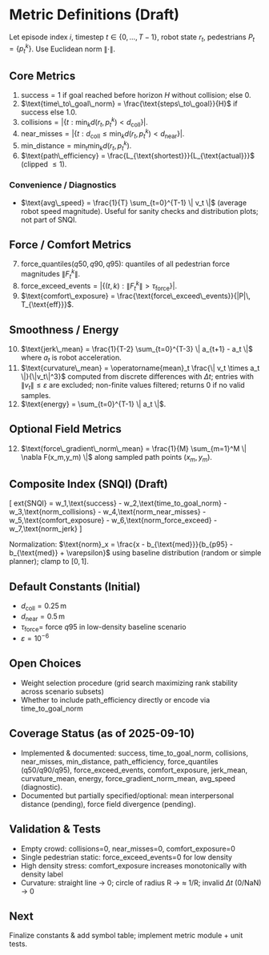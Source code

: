 # Metric Definitions (Draft)

Let episode index $i$, timestep $t \in \{0,\dots,T-1\}$, robot state $r_t$, pedestrians $P_t = \{ p_t^k \}$.
Use Euclidean norm $\|\cdot\|$.

## Core Metrics
1. $\text{success} = 1$ if goal reached before horizon $H$ without collision; else $0$.
2. $\text{time\_to\_goal\_norm} = \frac{\text{steps\_to\_goal}}{H}$ if success else $1.0$.
3. $\text{collisions} = \left| \{ t : \min_k d(r_t, p_t^k) < d_{\text{coll}} \} \right|$.
4. $\text{near\_misses} = \left| \{ t : d_{\text{coll}} \le \min_k d(r_t, p_t^k) < d_{\text{near}} \} \right|$.
5. $\text{min\_distance} = \min_t \min_k d(r_t, p_t^k)$.
6. $\text{path\_efficiency} = \frac{L_{\text{shortest}}}{L_{\text{actual}}}$ (clipped $\le 1$).

### Convenience / Diagnostics
- $\text{avg\_speed} = \frac{1}{T} \sum_{t=0}^{T-1} \| v_t \|$ (average robot speed magnitude).
	Useful for sanity checks and distribution plots; not part of SNQI.

## Force / Comfort Metrics
7. $\text{force\_quantiles}(q50,q90,q95)$: quantiles of all pedestrian force magnitudes $\|F_t^k\|$.
8. $\text{force\_exceed\_events} = \left| \{ (t,k): \|F_t^k\| > \tau_{\text{force}} \} \right|$.
9. $\text{comfort\_exposure} = \frac{\text{force\_exceed\_events}}{|P|\, T_{\text{eff}}}$.

## Smoothness / Energy
10. $\text{jerk\_mean} = \frac{1}{T-2} \sum_{t=0}^{T-3} \| a_{t+1} - a_t \|$ where $a_t$ is robot acceleration.
11. $\text{curvature\_mean} = \operatorname{mean}_t \frac{\| v_t \times a_t \|}{\|v_t\|^3}$ computed from discrete differences with $\Delta t$; entries with $\|v_t\| \le \varepsilon$ are excluded; non-finite values filtered; returns $0$ if no valid samples.
12. $\text{energy} = \sum_{t=0}^{T-1} \| a_t \|$.

## Optional Field Metrics
12. $\text{force\_gradient\_norm\_mean} = \frac{1}{M} \sum_{m=1}^M \| \nabla F(x_m,y_m) \|$ along sampled path points $(x_m,y_m)$.

## Composite Index (SNQI) (Draft)
\[
	ext{SNQI} = w_1\,\text{success} - w_2\,\text{time\_to\_goal\_norm} - w_3\,\text{norm\_collisions} - w_4\,\text{norm\_near\_misses} - w_5\,\text{comfort\_exposure} - w_6\,\text{norm\_force\_exceed} - w_7\,\text{norm\_jerk}
\]

Normalization: $\text{norm}_x = \frac{x - b_{\text{med}}}{b_{p95} - b_{\text{med}} + \varepsilon}$ using baseline distribution (random or simple planner); clamp to $[0,1]$.

## Default Constants (Initial)
- $d_{\text{coll}} = 0.25\,\text{m}$
- $d_{\text{near}} = 0.5\,\text{m}$
- $\tau_{\text{force}} =$ force $q95$ in low-density baseline scenario
- $\varepsilon = 10^{-6}$

## Open Choices
- Weight selection procedure (grid search maximizing rank stability across scenario subsets)
- Whether to include path_efficiency directly or encode via time_to_goal_norm

## Coverage Status (as of 2025-09-10)
- Implemented & documented: success, time_to_goal_norm, collisions, near_misses, min_distance, path_efficiency, force_quantiles (q50/q90/q95), force_exceed_events, comfort_exposure, jerk_mean, curvature_mean, energy, force_gradient_norm_mean, avg_speed (diagnostic).
- Documented but partially specified/optional: mean interpersonal distance (pending), force field divergence (pending).

## Validation & Tests
- Empty crowd: collisions=0, near_misses=0, comfort_exposure=0
- Single pedestrian static: force_exceed_events=0 for low density
- High density stress: comfort_exposure increases monotonically with density label
- Curvature: straight line → 0; circle of radius R → ≈ 1/R; invalid $\Delta t$ (0/NaN) → 0

## Next
Finalize constants & add symbol table; implement metric module + unit tests.

